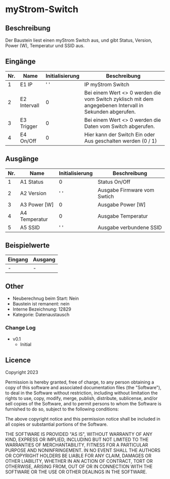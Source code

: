 # myStrom-Switch

## Beschreibung 

Der Baustein liest einen myStrom Switch aus, und gibt Status, Version, Power (W), Temperatur und SSID aus.

## Eingänge

| Nr. | Name         | Initialisierung | Beschreibung                                                                                            |
|-----|--------------|-----------------|---------------------------------------------------------------------------------------------------------|
| 1   | E1 IP        | ' '             | IP myStrom Switch                                                                                       |
| 2   | E2 Intervall | 0               | Bei einem Wert <> 0 werden die vom Switch zyklisch mit dem angegebenen Intervall in Sekunden abgerufen. |
| 3   | E3 Trigger   | 0               | Bei einem Wert <> 0 werden die Daten vom Switch abgerufen.                                              |
| 4   | E4 On/Off    | 0               | Hier kann der Switch Ein oder Aus geschalten werden (0 / 1)                                             |    


## Ausgänge

| Nr. | Name           | Initialisierung | Beschreibung                                            |
|-----|----------------|-----------------|---------------------------------------------------------|
| 1   | A1 Status      | 0               | Status On/Off                                           |
| 2   | A2 Version     | ' '             | Ausgabe Firmware vom Swtich                             |
| 3   | A3 Power [W]   | 0               | Ausgabe Power [W]                                       |
| 4   | A4 Temperatur  | 0               | Ausgabe Temperatur                                      | 
| 5   | A5 SSID        | ' '             | Ausgabe verbundene SSID                                 | 


## Beispielwerte

| Eingang | Ausgang |
| --- | --- |
| - | - |


## Other

- Neuberechnug beim Start: Nein
- Baustein ist remanent: nein
- Interne Bezeichnung: 12829
- Kategorie: Datenaustausch

### Change Log


 - v0.1
   - Initial

   
   


## Licence

Copyright 2023

Permission is hereby granted, free of charge, to any person obtaining a copy of this software and associated documentation files (the "Software"), to deal in the Software without restriction, including without limitation the rights to use, copy, modify, merge, publish, distribute, sublicense, and/or sell copies of the Software, and to permit persons to whom the Software is furnished to do so, subject to the following conditions:

The above copyright notice and this permission notice shall be included in all copies or substantial portions of the Software.

THE SOFTWARE IS PROVIDED "AS IS", WITHOUT WARRANTY OF ANY KIND, EXPRESS OR IMPLIED, INCLUDING BUT NOT LIMITED TO THE WARRANTIES OF MERCHANTABILITY, FITNESS FOR A PARTICULAR PURPOSE AND NONINFRINGEMENT. IN NO EVENT SHALL THE AUTHORS OR COPYRIGHT HOLDERS BE LIABLE FOR ANY CLAIM, DAMAGES OR OTHER LIABILITY, WHETHER IN AN ACTION OF CONTRACT, TORT OR OTHERWISE, ARISING FROM, OUT OF OR IN CONNECTION WITH THE SOFTWARE OR THE USE OR OTHER DEALINGS IN THE SOFTWARE.
